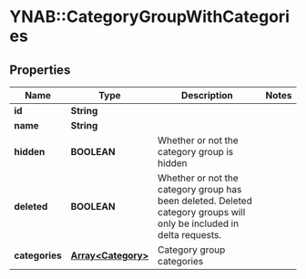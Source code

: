# YNAB::CategoryGroupWithCategories

## Properties
Name | Type | Description | Notes
------------ | ------------- | ------------- | -------------
**id** | **String** |  | 
**name** | **String** |  | 
**hidden** | **BOOLEAN** | Whether or not the category group is hidden | 
**deleted** | **BOOLEAN** | Whether or not the category group has been deleted.  Deleted category groups will only be included in delta requests. | 
**categories** | [**Array&lt;Category&gt;**](Category.md) | Category group categories | 


